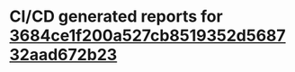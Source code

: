 # CI/CD generated reports for [3684ce1f200a527cb8519352d568732aad672b23](https://github.com/hydephp/develop/commit/3684ce1f200a527cb8519352d568732aad672b23)
